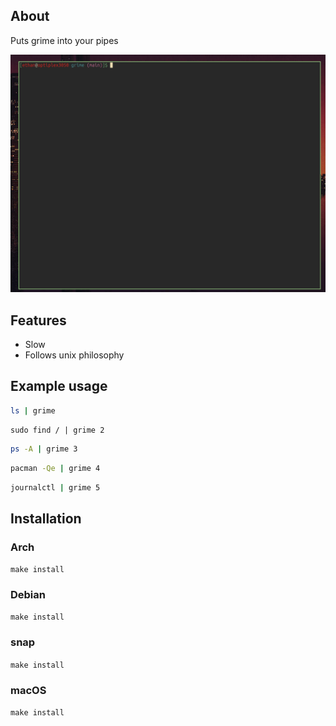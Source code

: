 ## About

Puts grime into your pipes

![Demo](./media/demo.gif)

## Features

- Slow
- Follows unix philosophy

## Example usage

```sh
ls | grime
```

```
sudo find / | grime 2
```

```sh
ps -A | grime 3
```

```sh
pacman -Qe | grime 4
```

```sh
journalctl | grime 5
```

## Installation

### Arch

`make install`

### Debian

`make install`

### snap

`make install`

### macOS

`make install`
